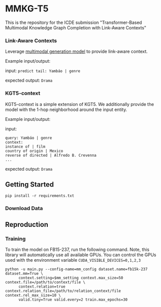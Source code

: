 # MMKG-T5

This is the repository for the ICDE submission "Transformer-Based Multimodal Knowledge Graph Completion with Link-Aware Contexts"

### Link-Aware Contexts

Leverage [multimodal generation model](https://github.com/apoorvumang/kgt5) to provide link-aware context. 

Example input/output:

input: `predict tail: Yambáo | genre`

expected output: `Drama`

### KGT5-context

KGT5-context is a simple extension of KGT5.
We additionally provide the model with the 1-hop neighborhood around the input entity. 

Example input/output:

input: 
```
query: Yambáo | genre
context:
instance of | film
country of origin | Mexico
reverse of directed | Alfredo B. Crevenna
...
```

expected output: `Drama`

## Getting Started

```
pip install -r requirements.txt
```

### Download Data



## Reproduction
### Training

To train the model on FB15-237, run the following command.
Note, this library will automatically use all available GPUs.
You can control the GPUs used with the environment variable `CUDA_VISIBLE_DEVICES=0,1,2,3`

```
python -u main.py --config-name=mm_config dataset.name=fb15k-237 dataset.mm=True \
      context.setting=$mm_setting context.max_size=50 context.file=/path/to/context/file \
      context.relation=true context.relation_file=/path/to/relation_context/file context.rel_max_size=10 \
      valid.tiny=True valid.every=2 train.max_epochs=30
```




